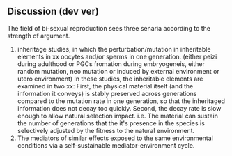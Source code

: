 <!-- ---
layout:     post
title:      "What is inheritable element"
date:       2023-04-18
author:     "Ruby"
catalog: true
catalog_depth: 2
disqus_username: brainfo
tags:
    - inheritance
    - biology
--- -->


## Discussion (dev ver)
The field of bi-sexual reproduction sees three senaria according to the strength of argument.   
1. inheritage studies, in which the perturbation/mutation in inheritable elements in xx oocytes and/or sperms in one generation. (either peizi during adulthood or PGCs fromation during embryogeneis, either random mutation, neo mutation or induced by external environment or utero environment) In these studies, the inheritable elements are examined in two xx: First, the physical material itself (and the information it conveys) is stably preserved across generations compared to the mutation rate in one generation, so that the inheritaged information does not decay too quickly. Second, the decay rate is slow enough to allow natural selection impact. i.e. The material can sustain the number of generations that the it's presence in the species is selectively adjusted by the fitness to the natural environment.
2. The mediators of similar effects exposed to the same environmental conditions via a self-sustainable mediator-environment cycle.